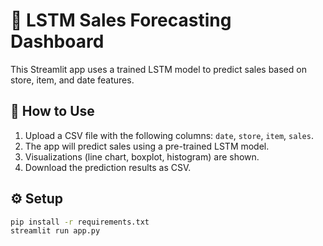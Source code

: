 # 🏪 LSTM Sales Forecasting Dashboard

This Streamlit app uses a trained LSTM model to predict sales based on store, item, and date features.

## 📂 How to Use

1. Upload a CSV file with the following columns: `date`, `store`, `item`, `sales`.
2. The app will predict sales using a pre-trained LSTM model.
3. Visualizations (line chart, boxplot, histogram) are shown.
4. Download the prediction results as CSV.

## ⚙️ Setup

```bash
pip install -r requirements.txt
streamlit run app.py
